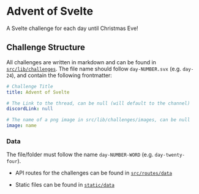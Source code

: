 # Advent of Svelte

A Svelte challenge for each day until Christmas Eve!

## Challenge Structure

All challenges are written in markdown and can be found in [`src/lib/challenges`](./src/lib/challenges/). The file name should follow `day-NUMBER.svx` (e.g. `day-24`), and contain the following frontmatter:

```yaml
# Challenge Title
title: Advent of Svelte

# The Link to the thread, can be null (will default to the channel)
discordLink: null

# The name of a png image in src/lib/challenges/images, can be null
image: name
```

### Data

The file/folder must follow the name `day-NUMBER-WORD` (e.g. `day-twenty-four`).

-   API routes for the challenges can be found in [`src/routes/data`](./src/routes/data)

-   Static files can be found in [`static/data`](./static/data)
